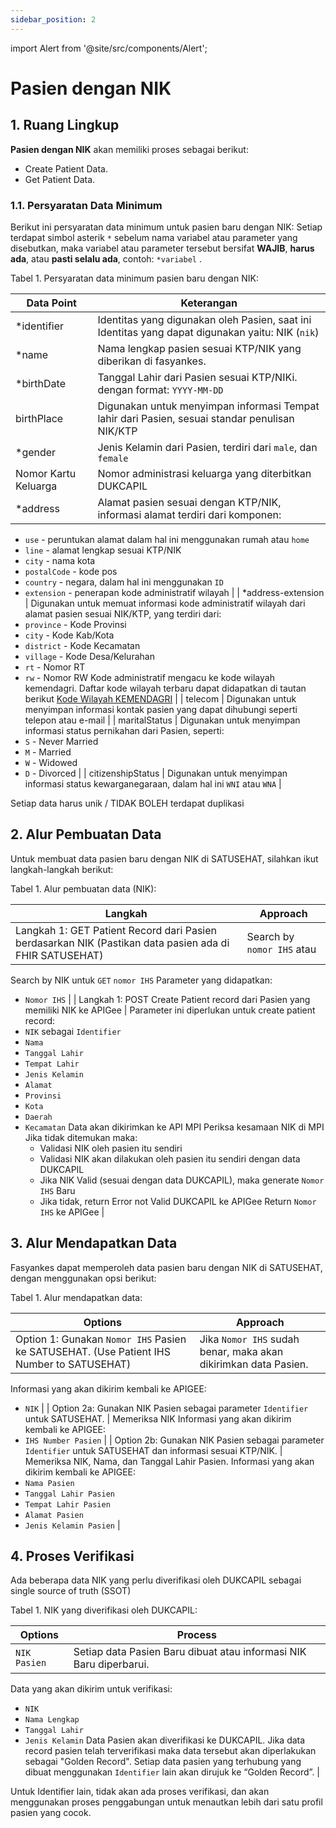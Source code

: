 ```yaml
---
sidebar_position: 2
---
```


import Alert from '@site/src/components/Alert';

# Pasien dengan NIK

## 1. Ruang Lingkup

**Pasien dengan NIK** akan memiliki proses sebagai berikut:

- Create Patient Data.
- Get Patient Data.

### 1.1. Persyaratan Data Minimum

Berikut ini persyaratan data minimum untuk pasien baru dengan NIK:
<Alert type="error">Setiap terdapat simbol asterik <code>*</code> sebelum nama variabel atau parameter yang disebutkan, maka variabel atau parameter tersebut bersifat <strong>WAJIB</strong>, <strong>harus ada</strong>, atau <strong>pasti selalu ada</strong>, contoh: <code>*variabel</code> .</Alert>

Tabel 1. Persyaratan data minimum pasien baru dengan NIK:

| Data Point           | Keterangan                                                                                       |
| -------------------- | ------------------------------------------------------------------------------------------------ |
| \*identifier         | Identitas yang digunakan oleh Pasien, saat ini Identitas yang dapat digunakan yaitu: NIK (`nik`) |
| \*name               | Nama lengkap pasien sesuai KTP/NIK yang diberikan di fasyankes.                                  |
| \*birthDate          | Tanggal Lahir dari Pasien sesuai KTP/NIKi. dengan format: `YYYY-MM-DD`                           |
| birthPlace           | Digunakan untuk menyimpan informasi Tempat lahir dari Pasien, sesuai standar penulisan NIK/KTP   |
| \*gender             | Jenis Kelamin dari Pasien, terdiri dari `male`, dan `female`                                     |
| Nomor Kartu Keluarga | Nomor administrasi keluarga yang diterbitkan DUKCAPIL                                            |
| \*address            | Alamat pasien sesuai dengan KTP/NIK, informasi alamat terdiri dari komponen:                     |

- `use` - peruntukan alamat dalam hal ini menggunakan rumah atau `home`
- `line` - alamat lengkap sesuai KTP/NIK
- `city` - nama kota
- `postalCode` - kode pos
- `country` - negara, dalam hal ini menggunakan `ID`
- `extension` - penerapan kode administratif wilayah |
  | \*address-extension | Digunakan untuk memuat informasi kode administratif wilayah dari alamat pasien sesuai NIK/KTP, yang terdiri dari:
- `province` - Kode Provinsi
- `city` - Kode Kab/Kota
- `district` - Kode Kecamatan
- `village` - Kode Desa/Kelurahan
- `rt` - Nomor RT
- `rw` - Nomor RW
  Kode administratif mengacu ke kode wilayah kemendagri. Daftar kode wilayah terbaru dapat didapatkan di tautan berikut [Kode Wilayah KEMENDAGRI](https://docs.google.com/spreadsheets/d/13F87ScHgEikqYgv65ZAU1vsRLmXNFo1i/edit?usp=sharing&ouid=116173098464208547917&rtpof=true&sd=true) |
  | telecom | Digunakan untuk menyimpan informasi kontak pasien yang dapat dihubungi seperti telepon atau e-mail |
  | maritalStatus | Digunakan untuk menyimpan informasi status pernikahan dari Pasien, seperti:
- `S` - Never Married
- `M` - Married
- `W` - Widowed
- `D` - Divorced |
  | citizenshipStatus | Digunakan untuk menyimpan informasi status kewarganegaraan, dalam hal ini `WNI` atau `WNA` |

<Alert type="warning">Setiap data harus unik / TIDAK BOLEH terdapat duplikasi</Alert>

## 2. Alur Pembuatan Data

Untuk membuat data pasien baru dengan NIK di SATUSEHAT, silahkan ikut langkah-langkah berikut:

Tabel 1. Alur pembuatan data (NIK):

| Langkah                                                                                                | Approach                   |
| ------------------------------------------------------------------------------------------------------ | -------------------------- |
| Langkah 1: GET Patient Record dari Pasien berdasarkan NIK (Pastikan data pasien ada di FHIR SATUSEHAT) | Search by `nomor IHS` atau |

Search by NIK untuk `GET` `nomor IHS`
Parameter yang didapatkan:

- `Nomor IHS` |
  | Langkah 1: POST Create Patient record dari Pasien yang memiliki NIK ke APIGee | Parameter ini diperlukan untuk create patient record:
- `NIK` sebagai `Identifier`
- `Nama`
- `Tanggal Lahir`
- `Tempat Lahir`
- `Jenis Kelamin`
- `Alamat`
- `Provinsi`
- `Kota`
- `Daerah`
- `Kecamatan`
  Data akan dikirimkan ke API MPI
  Periksa kesamaan NIK di MPI
  Jika tidak ditemukan maka:
  - Validasi NIK oleh pasien itu sendiri
  - Validasi NIK akan dilakukan oleh pasien itu sendiri dengan data DUKCAPIL
  - Jika NIK Valid (sesuai dengan data DUKCAPIL), maka generate `Nomor IHS` Baru
  - Jika tidak, return Error not Valid DUKCAPIL ke APIGee
    Return `Nomor IHS` ke APIGee |

## 3. Alur Mendapatkan Data

Fasyankes dapat memperoleh data pasien baru dengan NIK di SATUSEHAT, dengan menggunakan opsi berikut:

Tabel 1. Alur mendapatkan data:

| Options                                                                                  | Approach                                                        |
| ---------------------------------------------------------------------------------------- | --------------------------------------------------------------- |
| Option 1: Gunakan `Nomor IHS` Pasien ke SATUSEHAT. (Use Patient IHS Number to SATUSEHAT) | Jika `Nomor IHS` sudah benar, maka akan dikirimkan data Pasien. |

Informasi yang akan dikirim kembali ke APIGEE:

- `NIK` |
  | Option 2a: Gunakan NIK Pasien sebagai parameter `Identifier` untuk SATUSEHAT. | Memeriksa NIK
  Informasi yang akan dikirim kembali ke APIGEE:
- `IHS Number Pasien` |
  | Option 2b: Gunakan NIK Pasien sebagai parameter `Identifier` untuk SATUSEHAT dan informasi sesuai KTP/NIK. | Memeriksa NIK, Nama, dan Tanggal Lahir Pasien.
  Informasi yang akan dikirim kembali ke APIGEE:
- `Nama Pasien`
- `Tanggal Lahir Pasien`
- `Tempat Lahir Pasien`
- `Alamat Pasien`
- `Jenis Kelamin Pasien` |

## 4. Proses Verifikasi

Ada beberapa data NIK yang perlu diverifikasi oleh DUKCAPIL sebagai single source of truth (SSOT)

Tabel 1. NIK yang diverifikasi oleh DUKCAPIL:

| Options      | Process                                                            |
| ------------ | ------------------------------------------------------------------ |
| `NIK Pasien` | Setiap data Pasien Baru dibuat atau informasi NIK Baru diperbarui. |

Data yang akan dikirim untuk verifikasi:

- `NIK`
- `Nama Lengkap`
- `Tanggal Lahir`
- `Jenis Kelamin`
  Data Pasien akan diverifikasi ke DUKCAPIL.
  Jika data record pasien telah terverifikasi maka data tersebut akan diperlakukan sebagai "Golden Record".
  Setiap data pasien yang terhubung yang dibuat menggunakan `Identifier` lain akan dirujuk ke “Golden Record”. |

<Alert type="warning">
Untuk Identifier lain, tidak akan ada proses verifikasi, dan akan menggunakan proses penggabungan untuk menautkan lebih dari satu profil pasien yang cocok.</Alert>
